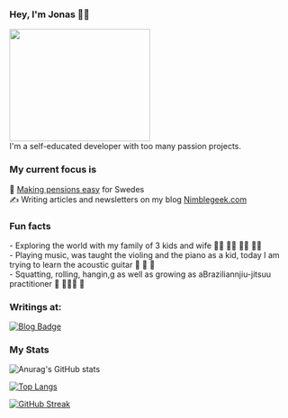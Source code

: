 
### Hey, I'm Jonas 👋🏽 

<div align="">
  <img src="https://media.giphy.com/media/R03zWv5p1oNSQd91EP/giphy.gif" width="250" height="200"/>
</div>

  <div align="">
  I'm a self-educated developer with too many passion projects. 
  </div>

<div align="">
  <h3 align="">
    My current focus is
  </h3>
  </div>

 <div align="">
🚀 <a href="https://investor.nordea.se/nora-pension/public/">Making pensions easy</a> for Swedes <br>
    ✍️ Writing articles and newsletters on my blog <a href="https://www.nimblegeek.com/">Nimblegeek.com</a> <br>
  </div>

<div align="">
  <h3 align="">
Fun facts </h3>
  - Exploring the world with my family of 3 kids and wife 👧🏼 👦🏻 👧🏽 👩🏻  <br>
  - Playing music, was taught the violing and the piano as a kid, today I am trying to learn the acoustic guitar 🎻 🎹 🎸 <br>
  - Squatting, rolling, hangin,g as well as growing as aBraziliannjiu-jitsuu practitioner 🥋 🤸🏽‍♂️ 🐒  <br>
  </div>


<h3 align=""> 
Writings at:
</h3>
<div align="">
 <a href="https://www.nimblegeek.com/">
  <img src="https://img.shields.io/badge/Nimblegeek-purple?style=for-the-badge&logo=blog&logoColor=white" alt="Blog Badge"/>
 </a>
</div>

### My Stats 

![Anurag's GitHub stats](https://github-readme-stats.vercel.app/api?username=nimblegeek&theme=dark&show_icons=true&layout=compact)
    
[![Top Langs](https://github-readme-stats.vercel.app/api/top-langs/?username=nimblegeek&layout=compact&theme=dark)](https://github.com/nimblegeek/github-readme-stats)
    
[![GitHub Streak](https://github-readme-streak-stats.herokuapp.com/?user=nimblegeek&theme=dark)](https://git.io/streak-stats)
    
       
